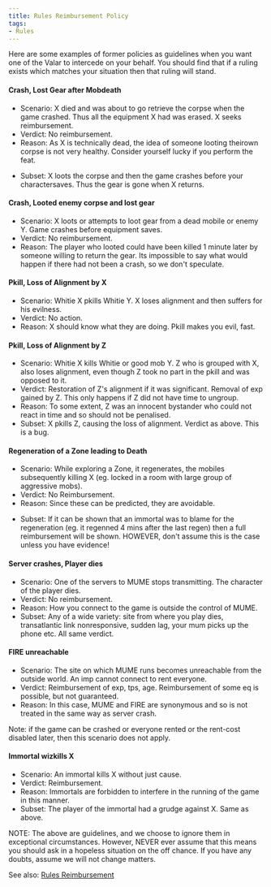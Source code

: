 ```yaml
---
title: Rules Reimbursement Policy
tags:
- Rules
---
```


Here are some examples of former policies as guidelines when you want
one of the Valar to intercede on your behalf. You should find that if a
ruling exists which matches your situation then that ruling will stand.

#### Crash, Lost Gear after Mobdeath

- Scenario: X died and was about to go retrieve the corpse when the game
  crashed. Thus all the equipment X had was erased. X seeks
  reimbursement.
- Verdict: No reimbursement.
- Reason: As X is technically dead, the idea of someone looting theirown
  corpse is not very healthy. Consider yourself lucky if you perform the
  feat.

<!-- -->

- Subset: X loots the corpse and then the game crashes before your
  charactersaves. Thus the gear is gone when X returns.

#### Crash, Looted enemy corpse and lost gear

- Scenario: X loots or attempts to loot gear from a dead mobile or
  enemy Y. Game crashes before equipment saves.
- Verdict: No reimbursement.
- Reason: The player who looted could have been killed 1 minute later by
  someone willing to return the gear. Its impossible to say what would
  happen if there had not been a crash, so we don't speculate.

#### Pkill, Loss of Alignment by X

- Scenario: Whitie X pkills Whitie Y. X loses alignment and then suffers
  for his evilness.
- Verdict: No action.
- Reason: X should know what they are doing. Pkill makes you evil, fast.

#### Pkill, Loss of Alignment by Z

- Scenario: Whitie X kills Whitie or good mob Y. Z who is grouped with
  X, also loses alignment, even though Z took no part in the pkill and
  was opposed to it.
- Verdict: Restoration of Z's alignment if it was significant. Removal
  of exp gained by Z. This only happens if Z did not have time to
  ungroup.
- Reason: To some extent, Z was an innocent bystander who could not
  react in time and so should not be penalised.
- Subset: X pkills Z, causing the loss of alignment. Verdict as above.
  This is a bug.

#### Regeneration of a Zone leading to Death

- Scenario: While exploring a Zone, it regenerates, the mobiles
  subsequently killing X (eg. locked in a room with large group of
  aggressive mobs).
- Verdict: No Reimbursement.
- Reason: Since these can be predicted, they are avoidable.

<!-- -->

- Subset: If it can be shown that an immortal was to blame for the
  regeneration (eg. it regenned 4 mins after the last regen) then a full
  reimbursement will be shown. HOWEVER, don't assume this is the case
  unless you have evidence!

#### Server crashes, Player dies

- Scenario: One of the servers to MUME stops transmitting. The character
  of the player dies.
- Verdict: No reimbursement.
- Reason: How you connect to the game is outside the control of MUME.
- Subset: Any of a wide variety: site from where you play dies,
  transatlantic link nonresponsive, sudden lag, your mum picks up the
  phone etc. All same verdict.

#### FIRE unreachable

- Scenario: The site on which MUME runs becomes unreachable from the
  outside world. An imp cannot connect to rent everyone.
- Verdict: Reimbursement of exp, tps, age. Reimbursement of some eq is
  possible, but not guaranteed.
- Reason: In this case, MUME and FIRE are synonymous and so is not
  treated in the same way as server crash.

Note: if the game can be crashed or everyone rented or the rent-cost
disabled later, then this scenario does not apply.

#### Immortal wizkills X

- Scenario: An immortal kills X without just cause.
- Verdict: Reimbursement.
- Reason: Immortals are forbidden to interfere in the running of the
  game in this manner.
- Subset: The player of the immortal had a grudge against X. Same as
  above.

NOTE: The above are guidelines, and we choose to ignore them in
exceptional circumstances. However, NEVER ever assume that this means
you should ask in a hopeless situation on the off chance. If you have
any doubts, assume we will not change matters.

See also: [Rules Reimbursement](Rules_Reimbursement "wikilink")
